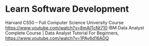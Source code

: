 # Learn Software Development
Harvard CS50 – Full Computer Science University Course https://www.youtube.com/watch?v=8mAITcNt710
IBM Data Analyst Complete Course | Data Analyst Tutorial For Beginners, https://www.youtube.com/watch?v=1PAy6d16ADQ


